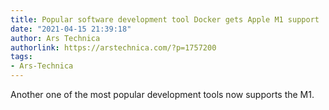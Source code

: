 ```yaml
---
title: Popular software development tool Docker gets Apple M1 support
date: "2021-04-15 21:39:18"
author: Ars Technica
authorlink: https://arstechnica.com/?p=1757200
tags:
- Ars-Technica
---
```

Another one of the most popular development tools now supports the M1.